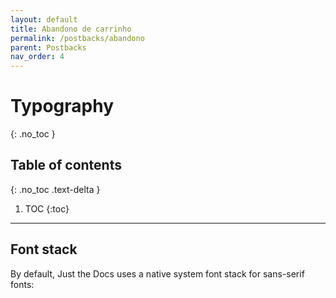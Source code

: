 ```yaml
---
layout: default
title: Abandono de carrinho
permalink: /postbacks/abandono
parent: Postbacks
nav_order: 4
---
```


# Typography
{: .no_toc }

## Table of contents
{: .no_toc .text-delta }

1. TOC
{:toc}

---

## Font stack

By default, Just the Docs uses a native system font stack for sans-serif fonts:

 